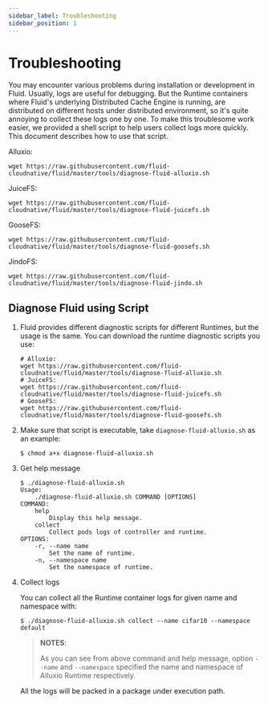 ```yaml
---
sidebar_label: Troubleshooting
sidebar_position: 1
---
```


# Troubleshooting

You may encounter various problems during installation or development in Fluid. Usually, logs are useful for debugging. But the Runtime containers where Fluid's underlying Distributed Cache Engine is running, are distributed on different hosts under distributed environment, so it's quite annoying to collect these logs one by one. 
To make this troublesome work easier, we provided a shell script to help users collect logs more quickly. This document describes how to use that script.


Alluxio:

```wget https://raw.githubusercontent.com/fluid-cloudnative/fluid/master/tools/diagnose-fluid-alluxio.sh```

JuiceFS:

```wget https://raw.githubusercontent.com/fluid-cloudnative/fluid/master/tools/diagnose-fluid-juicefs.sh```

GooseFS:

```wget https://raw.githubusercontent.com/fluid-cloudnative/fluid/master/tools/diagnose-fluid-goosefs.sh```

JindoFS:

```wget https://raw.githubusercontent.com/fluid-cloudnative/fluid/master/tools/diagnose-fluid-jindo.sh```


## Diagnose Fluid using Script

1. Fluid provides different diagnostic scripts for different Runtimes, but the usage is the same. You can download the runtime diagnostic scripts you use:

   ```shell
   # Alluxio:
   wget https://raw.githubusercontent.com/fluid-cloudnative/fluid/master/tools/diagnose-fluid-alluxio.sh
   # JuiceFS:
   wget https://raw.githubusercontent.com/fluid-cloudnative/fluid/master/tools/diagnose-fluid-juicefs.sh
   # GooseFS:
   wget https://raw.githubusercontent.com/fluid-cloudnative/fluid/master/tools/diagnose-fluid-goosefs.sh
   ```

2. Make sure that script is executable, take `diagnose-fluid-alluxio.sh` as an example:
   
   ```shell
   $ chmod a+x diagnose-fluid-alluxio.sh
   ```

3. Get help message

   ```shell
   $ ./diagnose-fluid-alluxio.sh
   Usage:
       ./diagnose-fluid-alluxio.sh COMMAND [OPTIONS]
   COMMAND:
       help
           Display this help message.
       collect
           Collect pods logs of controller and runtime.
   OPTIONS:
       -r, --name name
           Set the name of runtime.
       -n, --namespace name
           Set the namespace of runtime.
   ```

4. Collect logs

   You can collect all the Runtime container logs for given name and namespace with:

   ```shell
   $ ./diagnose-fluid-alluxio.sh collect --name cifar10 --namespace default
   ```

   > **NOTES**:
   >
   > As you can see from above command and help message, option `--name` and `--namespace` specified the name and namespace of Alluxio Runtime respectively.

   All the logs will be packed in a package under execution path.
